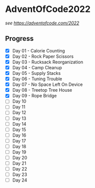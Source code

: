 # AdventOfCode2022

_see https://adventofcode.com/2022_

## Progress

-   [x] Day 01 - Calorie Counting
-   [x] Day 02 - Rock Paper Scissors
-   [x] Day 03 - Rucksack Reorganization
-   [x] Day 04 - Camp Cleanup
-   [x] Day 05 - Supply Stacks
-   [x] Day 06 - Tuning Trouble
-   [x] Day 07 - No Space Left On Device
-   [x] Day 08 - Treetop Tree House
-   [x] Day 09 - Rope Bridge
-   [ ] Day 10
-   [ ] Day 11
-   [ ] Day 12
-   [ ] Day 13
-   [ ] Day 14
-   [ ] Day 15
-   [ ] Day 16
-   [ ] Day 17
-   [ ] Day 18
-   [ ] Day 19
-   [ ] Day 20
-   [ ] Day 21
-   [ ] Day 22
-   [ ] Day 23
-   [ ] Day 24
